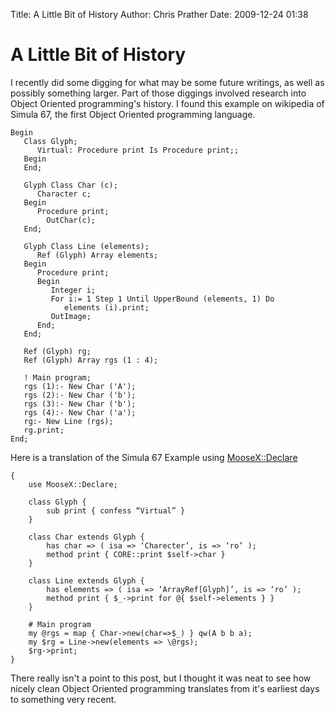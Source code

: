 Title: A Little Bit of History
Author: Chris Prather
Date: 2009-12-24 01:38

# A Little Bit of History

I recently did some digging for what may be some future writings, as well as possibly something larger. Part of those diggings involved research into Object Oriented programming's history. I found this example on wikipedia of Simula 67, the first Object Oriented programming language.

    Begin
       Class Glyph;
          Virtual: Procedure print Is Procedure print;;
       Begin
       End;

       Glyph Class Char (c);
          Character c;
       Begin
          Procedure print;
            OutChar(c);
       End;

       Glyph Class Line (elements);
          Ref (Glyph) Array elements;
       Begin
          Procedure print;
          Begin
             Integer i;
             For i:= 1 Step 1 Until UpperBound (elements, 1) Do
                elements (i).print;
             OutImage;
          End;
       End;

       Ref (Glyph) rg;
       Ref (Glyph) Array rgs (1 : 4);

       ! Main program;
       rgs (1):- New Char ('A');
       rgs (2):- New Char ('b');
       rgs (3):- New Char ('b');
       rgs (4):- New Char ('a');
       rg:- New Line (rgs);
       rg.print;
    End;
    
Here is a translation of the Simula 67 Example using [MooseX::Declare][mxd]

    {
        use MooseX::Declare;
        
        class Glyph {
            sub print { confess “Virtual” }
        }
        
        class Char extends Glyph {
            has char => ( isa => ‘Charecter’, is => ‘ro’ );
            method print { CORE::print $self->char }
        }
        
        class Line extends Glyph {
            has elements => ( isa => ‘ArrayRef[Glyph]’, is => ‘ro’ );
            method print { $_->print for @{ $self->elements } }
        }
        
        # Main program
        my @rgs = map { Char->new(char=>$_) } qw(A b b a);
        my $rg = Line->new(elements => \@rgs);
        $rg->print;
    }

There really isn't a point to this post, but I thought it was neat to see how nicely clean Object Oriented programming translates from it's earliest days to something very recent.

[mxd]: http://search.cpan.org/dist/MooseX-Declare
